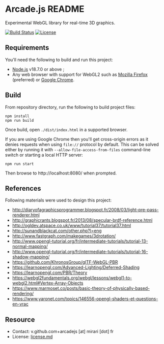 # Arcade.js README

Experimental WebGL library for real-time 3D graphics.

[![Build Status](https://img.shields.io/github/actions/workflow/status/r3c/arcadejs/verify.yml?branch=master)](https://github.com/r3c/arcadejs/actions/workflows/verify.yml)
[![License](https://img.shields.io/github/license/r3c/arcadejs.svg)](https://opensource.org/licenses/MIT)

## Requirements

You'll need the following to build and run this project:

- [Node.js](https://nodejs.org/) v18.7.0 or above ;
- Any web browser with support for WebGL2 such as
  [Mozilla Firefox](https://www.mozilla.org/firefox/) (preferred) or
  [Google Chrome](https://www.google.com/chrome/index.html).

## Build

From repository directory, run the following to build project files:

    npm install
    npm run build

Once build, open `./dist/index.html` in a supported browser.

If you are using Google Chrome then you'll get cross-origin errors as it denies
requests when using `file://` protocol by default. This can be solved either by
running it with `--allow-file-access-from-files` command-line switch or
starting a local HTTP server:

    npm run start

Then browse to http://localhost:8080/ when prompted.

## References

Following materials were used to design this project:

- http://diaryofagraphicsprogrammer.blogspot.fr/2008/03/light-pre-pass-renderer.html
- http://graphicrants.blogspot.fr/2013/08/specular-brdf-reference.html
- http://ogldev.atspace.co.uk/www/tutorial37/tutorial37.html
- http://sunandblackcat.com/other.php?l=eng
- http://www.fastgraph.com/makegames/3drotation/
- http://www.opengl-tutorial.org/fr/intermediate-tutorials/tutorial-13-normal-mapping/
- http://www.opengl-tutorial.org/fr/intermediate-tutorials/tutorial-16-shadow-mapping/
- https://github.com/KhronosGroup/glTF-WebGL-PBR
- https://learnopengl.com/Advanced-Lighting/Deferred-Shading
- https://learnopengl.com/PBR/Theory
- https://webgl2fundamentals.org/webgl/lessons/webgl1-to-webgl2.html#Vertex-Array-Objects
- https://www.marmoset.co/posts/basic-theory-of-physically-based-rendering/
- https://www.yaronet.com/topics/146556-opengl-shaders-et-questions-en-vrac

## Resource

- Contact: v.github.com+arcadejs [at] mirari [dot] fr
- License: [license.md](license.md)
